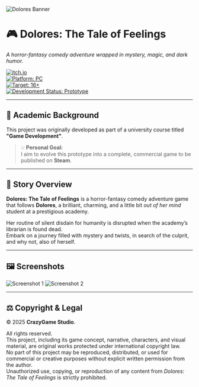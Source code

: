![Dolores Banner](https://github.com/user-attachments/assets/dec875d0-b135-4d29-a436-818d37744388)

# 🎮 Dolores: The Tale of Feelings  
*A horror-fantasy comedy adventure wrapped in mystery, magic, and dark humor.*

[![itch.io](https://img.shields.io/badge/itch.io-Coming%20Soon-lightgrey?logo=itchdotio&logoColor=white)](https://itch.io)  
[![Platform: PC](https://img.shields.io/badge/Platform-PC-blue)](#)  
[![Target: 16+](https://img.shields.io/badge/Target%20Audience-16%2B-orange)](#)  
[![Development Status: Prototype](https://img.shields.io/badge/Status-Playable%20Demo-lightgrey)](#)

---
## 🧠 Academic Background
This project was originally developed as part of a university course titled **"Game Development"**.  

> 💡 **Personal Goal:**  
> I aim to evolve this prototype into a complete, commercial game to be published on **Steam**.

---
## 📖 Story Overview
**Dolores: The Tale of Feelings** is a horror-fantasy comedy adventure game that follows **Dolores**, a brilliant, charming, and a little bit *out of her mind* student at a prestigious academy.

Her routine of silent disdain for humanity is disrupted when the academy’s librarian is found dead.  
Embark on a journey filled with mystery and twists, in search of the culprit, and why not, also of herself.

---
## 🖼️ Screenshots
![Screenshot 1](https://github.com/user-attachments/assets/7f363821-f032-4542-ae58-b5fef0ede559) ![Screenshot 2](https://github.com/user-attachments/assets/9fafe6f7-115f-4d8a-b9ea-e925ea33b039)

---
## ⚖️ Copyright & Legal

© 2025 **CrazyGame Studio**. 

All rights reserved.  
This project, including its game concept, narrative, characters, and visual material, are original works protected under international copyright law.  
No part of this project may be reproduced, distributed, or used for commercial or creative purposes without explicit written permission from the author.  
Unauthorized use, copying, or reproduction of any content from *Dolores: The Tale of Feelings* is strictly prohibited.
